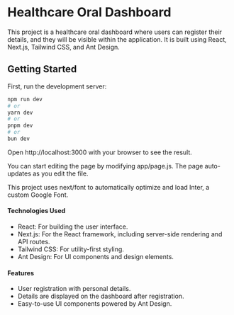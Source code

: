 # Healthcare Oral Dashboard

This project is a healthcare oral dashboard where users can register their details, and they will be visible within the application. It is built using React, Next.js, Tailwind CSS, and Ant Design.

## Getting Started

First, run the development server:

```bash
npm run dev
# or
yarn dev
# or
pnpm dev
# or
bun dev
```

Open http://localhost:3000 with your browser to see the result.

You can start editing the page by modifying app/page.js. The page auto-updates as you edit the file.

This project uses next/font to automatically optimize and load Inter, a custom Google Font.

#### Technologies Used

- React: For building the user interface.
- Next.js: For the React framework, including server-side rendering and API routes.
- Tailwind CSS: For utility-first styling.
- Ant Design: For UI components and design elements.

#### Features

- User registration with personal details.
- Details are displayed on the dashboard after registration.
- Easy-to-use UI components powered by Ant Design.
